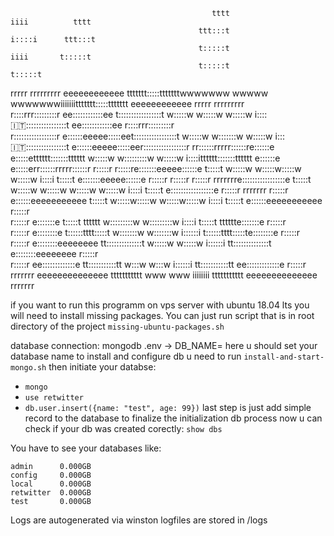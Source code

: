                                                  tttt                                                 iiii          tttt                                                  
                                              ttt:::t                                                i::::i      ttt:::t                                                  
                                              t:::::t                                                 iiii       t:::::t                                                  
                                              t:::::t                                                            t:::::t                                                  
rrrrr   rrrrrrrrr       eeeeeeeeeeee    ttttttt:::::tttttttwwwwwww           wwwww           wwwwwwwiiiiiiittttttt:::::ttttttt        eeeeeeeeeeee    rrrrr   rrrrrrrrr   
r::::rrr:::::::::r    ee::::::::::::ee  t:::::::::::::::::t w:::::w         w:::::w         w:::::w i:::::it:::::::::::::::::t      ee::::::::::::ee  r::::rrr:::::::::r  
r:::::::::::::::::r  e::::::eeeee:::::eet:::::::::::::::::t  w:::::w       w:::::::w       w:::::w   i::::it:::::::::::::::::t     e::::::eeeee:::::eer:::::::::::::::::r 
rr::::::rrrrr::::::re::::::e     e:::::etttttt:::::::tttttt   w:::::w     w:::::::::w     w:::::w    i::::itttttt:::::::tttttt    e::::::e     e:::::err::::::rrrrr::::::r
r:::::r     r:::::re:::::::eeeee::::::e      t:::::t          w:::::w   w:::::w:::::w   w:::::w     i::::i      t:::::t          e:::::::eeeee::::::e r:::::r     r:::::r
r:::::r     rrrrrrre:::::::::::::::::e       t:::::t           w:::::w w:::::w w:::::w w:::::w      i::::i      t:::::t          e:::::::::::::::::e  r:::::r     rrrrrrr
r:::::r            e::::::eeeeeeeeeee        t:::::t            w:::::w:::::w   w:::::w:::::w       i::::i      t:::::t          e::::::eeeeeeeeeee   r:::::r            
r:::::r            e:::::::e                 t:::::t    tttttt   w:::::::::w     w:::::::::w        i::::i      t:::::t    tttttte:::::::e            r:::::r            
r:::::r            e::::::::e                t::::::tttt:::::t    w:::::::w       w:::::::w        i::::::i     t::::::tttt:::::te::::::::e           r:::::r            
r:::::r             e::::::::eeeeeeee        tt::::::::::::::t     w:::::w         w:::::w         i::::::i     tt::::::::::::::t e::::::::eeeeeeee   r:::::r            
r:::::r              ee:::::::::::::e          tt:::::::::::tt      w:::w           w:::w          i::::::i       tt:::::::::::tt  ee:::::::::::::e   r:::::r            
rrrrrrr                eeeeeeeeeeeeee            ttttttttttt         www             www           iiiiiiii         ttttttttttt      eeeeeeeeeeeeee   rrrrrrr            


if you want to run this programm on vps server with ubuntu 18.04 lts you will need to install missing packages.
You can just run script that is in root directory of the project 
`missing-ubuntu-packages.sh`

database connection:
mongodb
.env -> DB_NAME= here u should set your database name
to install and configure db u need to run `install-and-start-mongo.sh`
then initiate your databse:
 * `mongo`
 * `use retwitter`
 * `db.user.insert({name: "test", age: 99})`
 last step is just add simple record to the database to finalize the initialization db process
 now u can check if your db was created corectly:
 `show dbs`

You have to see your databases like:
```
admin      0.000GB
config     0.000GB
local      0.000GB
retwitter  0.000GB
test       0.000GB
```

Logs are autogenerated via winston
logfiles are stored in /logs